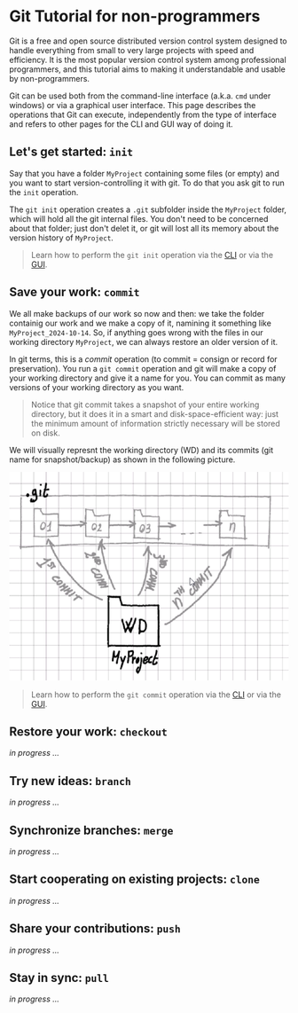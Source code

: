 # Git Tutorial for non-programmers

Git is a free and open source distributed version control system designed to 
handle everything from small to very large projects with speed and efficiency. 
It is the most popular version control system among professional programmers, 
and this tutorial aims to making it understandable and usable by non-programmers.

Git can be used both from the command-line interface (a.k.a. `cmd` under windows) or
via a graphical user interface. This page describes the operations that Git can
execute, independently from the type of interface and refers to other pages for 
the CLI and GUI way of doing it.


## Let's get started: `init`

Say that you have a folder `MyProject` containing some files (or empty) and you want to start 
version-controlling it with git. To do that you ask git to run the `init` operation.

The `git init` operation creates a `.git` subfolder inside the `MyProject` folder, which will
hold all the git internal files. You don't need to be concerned about that folder; just don't
delet it, or git will lost all its memory about the version history of `MyProject`.

> Learn how to perform the `git init` operation via the 
> [CLI](cli.md#git-init-operation) or via the [GUI](gui.md#git-init-operation).


## Save your work: `commit`

We all make backups of our work so now and then: we take the folder containig our work
and we make a copy of it, namining it something like `MyProject_2024-10-14`. So, if anything
goes wrong with the files in our working directory `MyProject`, we can always restore
an older version of it.

In git terms, this is a *commit* operation (to commit = consign or record for preservation).
You run a `git commit` operation and git will make a copy of your working directory and
give it a name for you. You can commit as many versions of your working directory as you want.

> Notice that git commit takes a snapshot of your entire working directory, but it does
> it in a smart and disk-space-efficient way: just the minimum amount of information
> strictly necessary will be stored on disk.

We will visually represnt the working directory (WD) and its commits (git name for snapshot/backup) 
as shown in the following picture.

![commits](assets/img/commit.png)

> Learn how to perform the `git commit` operation via the 
> [CLI](cli.md#git-commit-operation) or via the [GUI](gui.md#git-commit-operation).


## Restore your work: `checkout`

*in progress ...*


## Try new ideas: `branch`

*in progress ...*


## Synchronize branches: `merge`

*in progress ...*


## Start cooperating on existing projects: `clone`

*in progress ...*


## Share your contributions: `push`

*in progress ...*


## Stay in sync: `pull`

*in progress ...*
